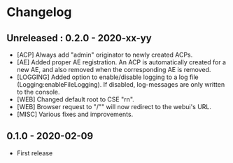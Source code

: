 # Changelog

## Unreleased : 0.2.0 - 2020-xx-yy
- [ACP] Always add "admin" originator to newly created ACPs.
- [AE] Added proper AE registration. An ACP is automatically created for a new AE, and also removed when the corresponding AE is removed.
- [LOGGING] Added option to enable/disable logging to a log file (Logging:enableFileLogging). If disabled, log-messages are only written to the console.
- [WEB] Changed default root to CSE "rn".
- [WEB] Browser request to "/"" will now redirect to the webui's URL.
- [MISC] Various fixes and improvements.

## 0.1.0 - 2020-02-09
- First release
